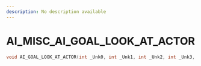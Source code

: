```yaml
---
description: No description available 
---
```


# AI_MISC\_AI_GOAL_LOOK_AT_ACTOR

```cpp
void AI_GOAL_LOOK_AT_ACTOR(int _Unk0, int _Unk1, int _Unk2, int _Unk3, int _Unk4, int _Unk5, int _Unk6);
```